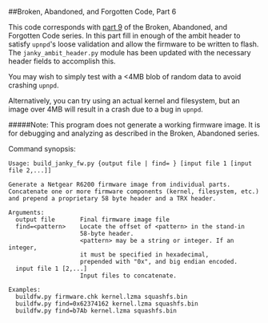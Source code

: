 ##Broken, Abandoned, and Forgotten Code, Part 6

This code corresponds with [part 9](http://shadow-file.blogspot.com) of the Broken, Abandoned, and Forgotten Code series. In this part fill in enough of the ambit header to satisfy ``upnpd``'s loose validation and allow the firmware to be written to flash. The ``janky_ambit_header.py`` module has been updated with the necessary header fields to accomplish this.

You may wish to simply test with a <4MB blob of random data to avoid crashing ``upnpd``.

Alternatively, you can try using an actual kernel and filesystem, but an image over 4MB will result in a crash due to a bug in ``upnpd``.


#####Note: This program does not generate a working firmware image. It is for debugging and analyzing as described in the Broken, Abandoned series.

Command synopsis:

    Usage: build_janky_fw.py {output file | find= } [input file 1 [input file 2,...]]

    Generate a Netgear R6200 firmware image from individual parts.
    Concatenate one or more firmware components (kernel, filesystem, etc.)
    and prepend a proprietary 58 byte header and a TRX header.

    Arguments:
      output file   	Final firmware image file
      find=<pattern>	Locate the offset of <pattern> in the stand-in
                    	58-byte header.
                    	<pattern> may be a string or integer. If an integer,
                    	it must be specified in hexadecimal,
                    	prepended with "0x", and big endian encoded.
      input file 1 [2,...]
                    	Input files to concatenate.

    Examples:
      buildfw.py firmware.chk kernel.lzma squashfs.bin
      buildfw.py find=0x62374162 kernel.lzma squashfs.bin
      buildfw.py find=b7Ab kernel.lzma squashfs.bin

